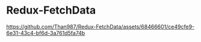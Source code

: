 # Redux-FetchData

https://github.com/Than987/Redux-FetchData/assets/68466601/ce49cfe9-6e31-43c4-bf6d-3a761d5fa74b



